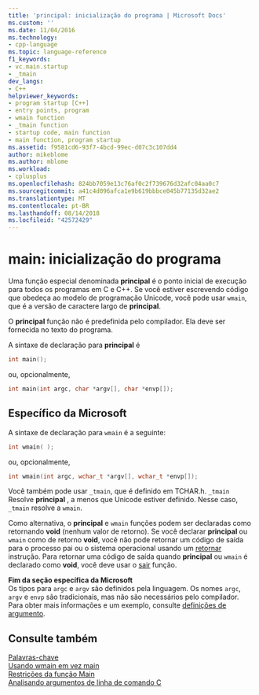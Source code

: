 ```yaml
---
title: 'principal: inicialização do programa | Microsoft Docs'
ms.custom: ''
ms.date: 11/04/2016
ms.technology:
- cpp-language
ms.topic: language-reference
f1_keywords:
- vc.main.startup
- _tmain
dev_langs:
- C++
helpviewer_keywords:
- program startup [C++]
- entry points, program
- wmain function
- _tmain function
- startup code, main function
- main function, program startup
ms.assetid: f9581cd6-93f7-4bcd-99ec-d07c3c107dd4
author: mikeblome
ms.author: mblome
ms.workload:
- cplusplus
ms.openlocfilehash: 824bb7059e13c76af0c2f739676d32afc04aa0c7
ms.sourcegitcommit: a41c4d096afca1e9b619bbbce045b77135d32ae2
ms.translationtype: MT
ms.contentlocale: pt-BR
ms.lasthandoff: 08/14/2018
ms.locfileid: "42572429"
---
```

# <a name="main-program-startup"></a>main: inicialização do programa
Uma função especial denominada **principal** é o ponto inicial de execução para todos os programas em C e C++. Se você estiver escrevendo código que obedeça ao modelo de programação Unicode, você pode usar `wmain`, que é a versão de caractere largo de **principal**.  
  
 O **principal** função não é predefinida pelo compilador. Ela deve ser fornecida no texto do programa.  
  
 A sintaxe de declaração para **principal** é  
  
```cpp 
int main();  
```  
  
 ou, opcionalmente,  
  
```cpp 
int main(int argc, char *argv[], char *envp[]);  
```  
  
## <a name="microsoft-specific"></a>Específico da Microsoft  
 A sintaxe de declaração para `wmain` é a seguinte:  
  
```cpp 
int wmain( );  
```  
  
 ou, opcionalmente,  
  
```cpp 
int wmain(int argc, wchar_t *argv[], wchar_t *envp[]);  
```  
  
 Você também pode usar `_tmain`, que é definido em TCHAR.h. `_tmain` Resolve **principal** , a menos que Unicode estiver definido. Nesse caso, `_tmain` resolve a `wmain`.  
  
 Como alternativa, o **principal** e `wmain` funções podem ser declaradas como retornando **void** (nenhum valor de retorno). Se você declarar **principal** ou `wmain` como de retorno **void**, você não pode retornar um código de saída para o processo pai ou o sistema operacional usando um [retornar](../cpp/return-statement-in-program-termination-cpp.md) instrução. Para retornar uma código de saída quando **principal** ou `wmain` é declarado como **void**, você deve usar o [sair](../cpp/exit-function.md) função.  
  
**Fim da seção específica da Microsoft**  
 Os tipos para `argc` e `argv` são definidos pela linguagem. Os nomes `argc`, `argv` e `envp` são tradicionais, mas não são necessários pelo compilador. Para obter mais informações e um exemplo, consulte [definições de argumento](../cpp/argument-definitions.md).  
  
## <a name="see-also"></a>Consulte também  
 [Palavras-chave](../cpp/keywords-cpp.md)   
 [Usando wmain em vez main](../cpp/using-wmain-instead-of-main.md)   
 [Restrições da função Main](../cpp/main-function-restrictions.md)   
 [Analisando argumentos de linha de comando C](../cpp/parsing-cpp-command-line-arguments.md)
